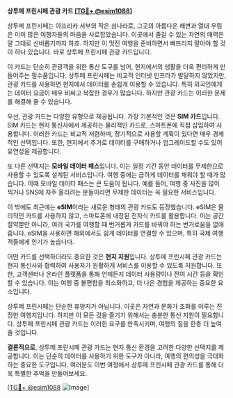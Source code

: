 **상투메 프린시페 관광 카드 [[TG💪+ @esim1088](https://t.me/s/esim1088)]**

상투메 프린시페는 아프리카 서부의 작은 섬나라로, 그곳의 아름다운 해변과 열대 우림은 이미 많은 여행자들의 마음을 사로잡았습니다. 이곳에서 즐길 수 있는 자연의 매력은 말 그대로 신비롭기까지 하죠. 하지만 이 멋진 여행을 준비하면서 빠뜨리지 말아야 할 것이 하나 있습니다. 바로 상투메 프린시페 관광 카드입니다.

이 카드는 단순히 관광객을 위한 통신 도구를 넘어, 현지에서의 생활을 더욱 편리하게 만들어주는 필수품입니다. 상투메 프린시페는 비교적 인터넷 인프라가 발달하지 않았지만, 관광 카드를 사용하면 현지에서 데이터를 손쉽게 이용할 수 있습니다. 특히 외국인에게는 데이터 요금이 매우 비싸고 복잡한 경우가 많습니다. 하지만 관광 카드는 이러한 문제를 해결해 줄 수 있습니다.

우선, 관광 카드는 다양한 유형으로 제공됩니다. 가장 기본적인 것은 **SIM 카드**입니다. SIM 카드는 현지 통신사에서 제공하는 물리적인 카드로, 스마트폰에 직접 삽입하여 사용합니다. 이러한 카드는 비교적 저렴하며, 장기적으로 사용할 계획이 있다면 매우 경제적인 선택입니다. 또한, 현지에서 추가로 데이터를 구매하거나 업그레이드할 수도 있어 유연성을 제공합니다.

또 다른 선택지는 **모바일 데이터 패스**입니다. 이는 일정 기간 동안 데이터를 무제한으로 사용할 수 있도록 설계된 서비스입니다. 여행 중에는 급하게 데이터를 채워야 할 때가 많습니다. 이때 모바일 데이터 패스는 큰 도움이 됩니다. 예를 들어, 여행 중 사진을 많이 찍거나 SNS에 자주 올리려는 분들이라면 무제한 데이터는 꼭 필요한 서비스입니다.

이 밖에도 최근에는 **eSIM**이라는 새로운 형태의 관광 카드도 등장했습니다. eSIM은 물리적인 카드를 사용하지 않고, 스마트폰에 내장된 전자식 카드를 활용합니다. 이는 공간 절약뿐만 아니라, 여러 국가를 여행할 때 번거롭게 카드를 바꿔야 하는 번거로움을 없애줍니다. eSIM을 사용하면 해외에서도 쉽게 데이터를 연결할 수 있으며, 특히 국제 여행객들에게 인기가 높습니다.

어떤 카드를 선택하더라도 중요한 것은 **현지 지원**입니다. 상투메 프린시페 관광 카드는 현지 통신사와 협력하여 사용자가 원활하게 서비스를 이용할 수 있도록 지원합니다. 또한, 고객센터나 온라인 플랫폼을 통해 언제든지 데이터 사용량이나 잔여 시간 등을 확인할 수 있습니다. 이는 여행 중 불편함을 최소화하고, 더 나은 경험을 제공하는 중요한 요소입니다.

상투메 프린시페는 단순한 휴양지가 아닙니다. 이곳은 자연과 문화가 조화를 이루는 진정한 여행지입니다. 하지만 이 모든 것을 즐기기 위해서는 충분한 통신 지원이 필요합니다. 상투메 프린시페 관광 카드는 이러한 요구를 만족시키며, 여행의 질을 한층 더 높여줄 것입니다.

**결론적으로**, 상투메 프린시페 관광 카드는 현지 통신 환경을 고려한 다양한 선택지를 제공합니다. 이는 단순히 데이터를 사용하기 위한 도구가 아니라, 여행의 편의성을 극대화하는 중요한 도구입니다. 여러분도 이번 여정에서 상투메 프린시페 관광 카드를 통해 더욱 특별한 추억을 만들어보세요.

[[TG💪+ @esim1088](https://t.me/s/esim1088) ![Image](https://i.postimg.cc/Y0z9fWf4/image.png)]